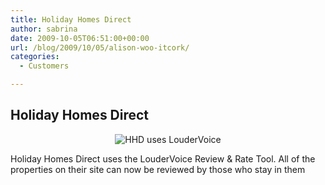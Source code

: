 ```yaml
---
title: Holiday Homes Direct
author: sabrina
date: 2009-10-05T06:51:00+00:00
url: /blog/2009/10/05/alison-woo-itcork/
categories:
  - Customers

---
```

## Holiday Homes Direct

<p style="text-align: center;">
  <img class="size-full wp-image-476   aligncenter" title="HHD uses LouderVoice" src="https://loudervoice.com/wp-content/uploads/2009/10/05/alison-woo-itcork/logo.png" alt="HHD uses LouderVoice" />
</p>

Holiday Homes Direct uses the LouderVoice Review & Rate Tool. All of the properties on their site can now be reviewed by those who stay in them